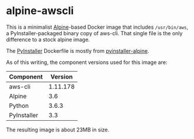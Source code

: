 alpine-awscli
=============

This is a minimalist [Alpine](http://www.alpinelinux.org/)-based Docker image that includes `/usr/bin/aws`, a PyInstaller-packaged binary copy of aws-cli. That single file is the only difference to a stock alpine image.

The [PyInstaller](http://pyinstaller.readthedocs.io/) Dockerfile is mostly from [pyinstaller-alpine](https://github.com/six8/pyinstaller-alpine). 

As of this writing, the component versions used for this image are:

| Component   | Version  |
|-------------|----------|
| aws-cli     | 1.11.178 |
| Alpine      | 3.6      |
| Python      | 3.6.3    |
| PyInstaller | 3.3      |

The resulting image is about 23MB in size.
